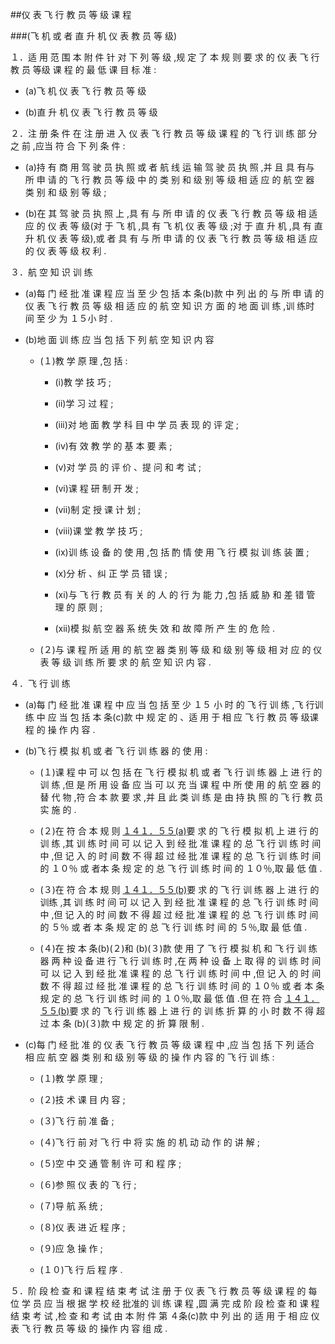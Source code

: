 ##仪 表 飞 行 教 员 等 级 课 程

###(飞 机 或 者 直 升 机 仪 表 教 员 等 级)

１．适 用 范 围 本 附 件 针 对 下 列 等 级 ,规 定 了 本 规 则 要 求 的 仪 表 飞 行 教 员 等级 课 程 的 最 低 课 目 标 准 : 

- (a)飞 机 仪 表 飞 行 教 员 等 级 

- (b)直 升 机 仪 表 飞 行 教 员 等 级

２．注 册 条 件 在 注 册 进 入 仪 表 飞 行 教 员 等 级 课 程 的 飞 行 训 练 部 分 之 前 ,应当 符 合 下 列 条 件 : 

- (a)持 有 商 用 驾 驶 员 执 照 或 者 航 线 运 输 驾 驶 员 执 照 ,并 且 具 有与 所 申 请 的 飞 行 教 员 等 级 中 的 类 别 和 级 别 等 级 相 适 应 的 航 空 器 类 别 和 级 别 等 级 ;

- (b)在 其 驾 驶 员 执 照 上 ,具 有 与 所 申 请 的 仪 表 飞 行 教 员 等 级 相 适 应 的 仪 表 等 级(对 于 飞 机 ,具 有 飞 机 仪 表 等 级 ;对 于 直 升 机 ,具 有 直 升 机 仪 表 等 级),或 者 具 有 与 所 申 请 的 仪 表 飞 行 教 员 等 级 相 适 应 的 仪 表 等 级 权 利 .

３．航 空 知 识 训 练

- (a)每 门 经 批 准 课 程 应 当 至 少 包 括 本 条(b)款 中 列 出 的 与 所 申 请 的 仪 表 飞 行 教 员 等 级 相 适 应 的 航 空 知 识 方 面 的 地 面 训 练 ,训 练时 间 至 少 为 １５小 时 . 

- (b)地 面 训 练 应 当 包 括 下 列 航 空 知 识 内 容 

  + (１)教 学 原 理 ,包 括 :

    * (i)教 学 技 巧 ; 

    * (ii)学 习 过 程 ; 

    * (iii)对 地 面 教 学 科 目 中 学 员 表 现 的 评 定 ; 

    * (iv)有 效 教 学 的 基 本 要 素 ; 

    * (v)对 学 员 的 评 价 、提 问 和 考 试 ; 

    * (vi)课 程 研 制 开 发 ;

    * (vii)制 定 授 课 计 划 ; 

    * (viii)课 堂 教 学 技 巧 ; 

    * (ix)训 练 设 备 的 使 用 ,包 括 酌 情 使 用 飞 行 模 拟 训 练 装 置 ; 

    * (x)分 析 、纠 正 学 员 错 误 ;

    * (xi)与 飞 行 教 员 有 关 的 人 的 行 为 能 力 ,包 括 威 胁 和 差 错 管 理 的 原 则 ;

    * (xii)模 拟 航 空 器 系 统 失 效 和 故 障 所 产 生 的 危 险 . 

  + (２)与 课 程 所 适 用 的 航 空 器 类 别 等 级 和 级 别 等 级 相 对 应 的 仪表 等 级 训 练 所 要 求 的 航 空 知 识 内 容 .

４．飞 行 训 练

- (a)每 门 经 批 准 课 程 中 应 当 包 括 至 少 １５ 小 时 的 飞 行 训 练 ,飞 行训 练 中 应 当 包 括 本 条(c)款 中 规 定 的 、适 用 于 相 应 飞 行 教 员 等 级课 程 的 操 作 内 容 .

- (b)飞 行 模 拟 机 或 者 飞 行 训 练 器 的 使 用 : 

  + (１)课 程 中 可 以 包 括 在 飞 行 模 拟 机 或 者 飞 行 训 练 器 上 进 行 的训 练 ,但 是 所 用 设 备 应 当 可 以 充 当 课 程 中 所 使 用 的 航 空 器 的 替 代 物 ,符 合 本 款 要 求 ,并 且 此 类 训 练 是 由 持 执 照 的 飞 行 教 员 实 施 的 . 

  + (２)在 符 合 本 规 则 [１４１．５５(a)](CCAR.141.55.MD)要 求 的 飞 行 模 拟 机 上 进 行 的 训 练 ,其 训 练 时 间 可 以 记 入 到 经 批 准 课 程 的 总 飞 行 训 练 时 间 中 ,但 记 入 的 时 间 数 不 得 超 过 经 批 准 课 程 的 总 飞 行 训 练 时 间 的 １０％ 或 者本 条 规 定 的 总 飞 行 训 练 时 间 的 １０％,取 最 低 值 . 

  + (３)在 符 合 本 规 则 [１４１．５５(b)](CCAR.141.55.MD)要 求 的 飞 行 训 练 器 上 进 行 的 训练 ,其 训 练 时 间 可 以 记 入 到 经 批 准 课 程 的 总 飞 行 训 练 时 间 中 ,但 记 入的 时 间 数 不 得 超 过 经 批 准 课 程 的 总 飞 行 训 练 时 间 的 ５％ 或 者 本 条 规 定 的 总 飞 行 训 练 时 间 的 ５％,取 最 低 值 .

  + (４)在 按 本 条(b)(２)和 (b)(３)款 使 用 了 飞 行 模 拟 机 和 飞 行 训 练 器 两 种 设 备 进 行 飞 行 训 练 时 ,在 两 种 设 备 上 取 得 的 训 练 时 间 可 以 记 入 到 经 批 准 课 程 的 总 飞 行 训 练 时 间 中 ,但 记 入 的 时 间 数 不 得 超 过 经 批 准 课 程 的 总 飞 行 训 练 时 间 的 １０％ 或 者 本 条 规 定 的 总 飞 行 训 练 时 间 的 １０％,取 最 低 值 .但 在 符 合 [１４１．５５(b)](CCAR.141.55.MD)要 求 的 飞 行 训 练 器 上 进 行 的 训 练 折 算 的 小 时 数 不 得 超 过 本 条 (b)(３)款 中 规 定 的 折 算 限 制 .

- (c)每 门 经 批 准 的 仪 表 飞 行 教 员 等 级 课 程 中 ,应 当 包 括 下 列 适合 相 应 航 空 器 类 别 和 级 别 等 级 的 操 作 内 容 的 飞 行 训 练 :

  + (１)教 学 原 理 ;

  + (２)技 术 课 目 内 容 ; 

  + (３)飞 行 前 准 备 ; 

  + (４)飞 行 前 对 飞 行 中 将 实 施 的 机 动 动 作 的 讲 解 ; 

  + (５)空 中 交 通 管 制 许 可 和 程 序 ; 

  + (６)参 照 仪 表 的 飞 行 ;

  + (７)导 航 系 统 ; 

  + (８)仪 表 进 近 程 序 ; 

  + (９)应 急 操 作 ; 

  + (１０)飞 行 后 程 序 .

５．阶 段 检 查 和 课 程 结 束 考 试 注 册 于 仪 表 飞 行 教 员 等 级 课 程 的 每 位 学 员 应 当 根 据 学 校 经 批准的 训 练 课 程 ,圆 满 完 成 阶 段 检 查 和 课 程 结 束 考 试 ,检 查 和 考 试 由 本 附 件 第 ４条(c)款 中 列 出 的 适 用 于 相 应 仪 表 飞 行 教 员 等 级 的 操作 内 容 组 成 . 
